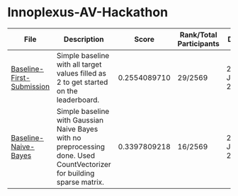 # Innoplexus-AV-Hackathon


| File | Description | Score | Rank/Total Participants | Date |
| ---- | ----------- | ----- | ----------------------- | ---- |
| [Baseline-First-Submission](https://github.com/Japkeerat/Innoplexus-AV-Hackathon/blob/master/Baseline-First-Submission.ipynb) | Simple baseline with all target values filled as 2 to get started on the leaderboard. | 0.2554089710 | 29/2569 | 24 July, 2019 |
| [Baseline-Naive-Bayes](https://github.com/Japkeerat/Innoplexus-AV-Hackathon/blob/master/baseline-naive-bayes.ipynb) | Simple baseline with Gaussian Naive Bayes with no preprocessing done. Used CountVectorizer for building sparse matrix. | 0.3397809218 | 16/2569 | 24 July, 2019 |

